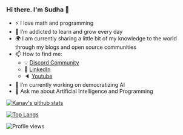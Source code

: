 ### Hi there. I'm Sudha 👋

- :zap: I love math and programming
- 🌱 I’m addicted to learn and grow every day
- :earth_africa: I am currently sharing a little bit of my knowledge to the world through my blogs and open source communities
- 📫 How to find me: 
  - :bulb: [Discord Community](https://discord.gg/TtMT4AW)
  - :office: [LinkedIn](https://www.linkedin.com/in/kanavbansal/)
  - :speaker: [Youtube](https://www.youtube.com/c/thataiguy)
- 🔭 I’m currently working on democratizing AI
- 💬 Ask me about Artificial Intelligence and Programming

[![Kanav's github stats](https://github-readme-stats.vercel.app/api?username=bansalkanav&count_private=true&show_icons=true&theme=dracula&hide_rank=false)](https://github.com/bansalkanav?tab=repositories)

[![Top Langs](https://github-readme-stats.vercel.app/api/top-langs/?username=bansalkanav)](https://github.com/bansalkanav?tab=repositories)

![Profile views](https://gpvc.arturio.dev/bansalkanav)
